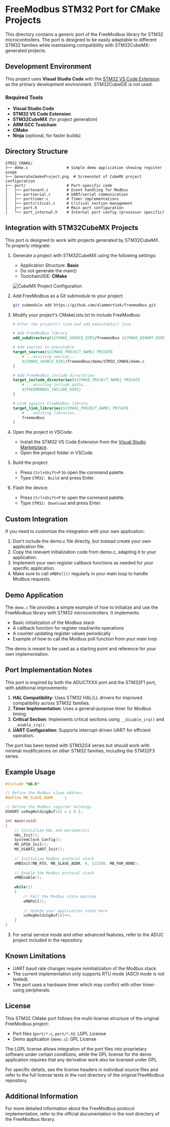 # FreeModbus STM32 Port for CMake Projects

This directory contains a generic port of the FreeModbus library for STM32 microcontrollers. The port is designed to be easily adaptable to different STM32 families while maintaining compatibility with STM32CubeMX-generated projects.

## Development Environment

This project uses **Visual Studio Code** with the [STM32 VS Code Extension](https://marketplace.visualstudio.com/items?itemName=stmicroelectronics.stm32-vscode-extension) as the primary development environment. STM32CubeIDE is not used.

### Required Tools

- **Visual Studio Code**
- **STM32 VS Code Extension**
- **STM32CubeMX** (for project generation)
- **ARM GCC Toolchain**
- **CMake**
- **Ninja** (optional, for faster builds)

## Directory Structure

```
STM32_CMAKE/
├── demo.c                 # Simple demo application showing register usage
├── GenerateCmakeProject.png  # Screenshot of CubeMX project configuration
├── port/                  # Port-specific code
│   ├── portevent.c        # Event handling for Modbus
│   ├── portserial.c       # UART/serial communication
│   ├── porttimer.c        # Timer implementations
│   ├── portcritical.c     # Critical section management
│   ├── port.h             # Main port configuration
│   └── port_internal.h    # Internal port config (processor specific)
```

## Integration with STM32CubeMX Projects

This port is designed to work with projects generated by STM32CubeMX. To properly integrate:

1. Generate a project with STM32CubeMX using the following settings:
   - Application Structure: **Basic**
   - Do not generate the main()
   - Toolchain/IDE: **CMake**

   ![CubeMX Project Configuration](./GenerateCmakeProject.png)

2. Add FreeModbus as a Git submodule to your project:
   ```bash
   git submodule add https://github.com/alammertink/freemodbus.git
   ```

3. Modify your project's CMakeLists.txt to include FreeModbus:
   ```cmake
   # After the project() line and add_executable() line

   # Add FreeModbus library
   add_subdirectory(${CMAKE_SOURCE_DIR}/freemodbus ${CMAKE_BINARY_DIR}/freemodbus)

   # Add sources to executable
   target_sources(${CMAKE_PROJECT_NAME} PRIVATE
       # ...existing sources...
       ${CMAKE_SOURCE_DIR}/freemodbus/demo/STM32_CMAKE/demo.c
   )

   # Add FreeModbus include directories
   target_include_directories(${CMAKE_PROJECT_NAME} PRIVATE
       # ...existing include paths...
       ${FREEMODBUS_INCLUDE_DIRS}
   )

   # Link against FreeModbus library
   target_link_libraries(${CMAKE_PROJECT_NAME} PRIVATE
       # ...existing libraries...
       freemodbus
   )
   ```

4. Open the project in VSCode:
   - Install the STM32 VS Code Extension from the [Visual Studio Marketplace](https://marketplace.visualstudio.com/items?itemName=stmicroelectronics.stm32-vscode-extension).
   - Open the project folder in VSCode.

5. Build the project:
   - Press `Ctrl+Shift+P` to open the command palette.
   - Type `STM32: Build` and press Enter.

6. Flash the device:
   - Press `Ctrl+Shift+P` to open the command palette.
   - Type `STM32: Download` and press Enter.

## Custom Integration

If you need to customize the integration with your own application:

1. Don't include the demo.c file directly, but instead create your own application file.
2. Copy the relevant initialization code from demo.c, adapting it to your application.
3. Implement your own register callback functions as needed for your specific application.
4. Make sure to call `eMBPoll()` regularly in your main loop to handle Modbus requests.

## Demo Application

The `demo.c` file provides a simple example of how to initialize and use the FreeModbus library with STM32 microcontrollers. It implements:

- Basic initialization of the Modbus stack
- A callback function for register read/write operations
- A counter updating register values periodically
- Example of how to call the Modbus poll function from your main loop

The demo is meant to be used as a starting point and reference for your own implementation.

## Port Implementation Notes

This port is inspired by both the ADUC7XXX port and the STM32F1 port, with additional improvements:

1. **HAL Compatibility**: Uses STM32 HAL/LL drivers for improved compatibility across STM32 families.
2. **Timer Implementation**: Uses a general-purpose timer for Modbus timing.
3. **Critical Section**: Implements critical sections using `__disable_irq()` and `__enable_irq()`.
4. **UART Configuration**: Supports interrupt-driven UART for efficient operation.

The port has been tested with STM32G4 series but should work with minimal modifications on other STM32 families, including the STM32F3 series.

## Example Usage

```c
#include "mb.h"

// Define the Modbus slave address
#define MB_SLAVE_ADDR     1

// Define the Modbus register holdings
USHORT usRegHoldingBuf[4] = { 0 };

int main(void)
{
    // Initialize HAL and peripherals
    HAL_Init();
    SystemClock_Config();
    MX_GPIO_Init();
    MX_USART2_UART_Init();
    
    // Initialize Modbus protocol stack
    eMBInit(MB_RTU, MB_SLAVE_ADDR, 0, 115200, MB_PAR_NONE);
    
    // Enable the Modbus protocol stack
    eMBEnable();
    
    while(1)
    {
        // Poll the Modbus state machine
        eMBPoll();
        
        // Update your application state here
        usRegHoldingBuf[0]++;
    }
}
```

3. For serial service mode and other advanced features, refer to the ADUC project included in the repository.

## Known Limitations

- UART baud rate changes require reinitialization of the Modbus stack.
- The current implementation only supports RTU mode (ASCII mode is not tested).
- The port uses a hardware timer which may conflict with other timer-using peripherals.

## License

This STM32 CMake port follows the multi-license structure of the original FreeModbus project:

- Port files (`port/*.c`, `port/*.h`): LGPL License
- Demo application (`demo.c`): GPL License

The LGPL license allows integration of the port files into proprietary software under certain conditions, while the GPL license for the demo application requires that any derivative work also be licensed under GPL.

For specific details, see the license headers in individual source files and refer to the full license texts in the root directory of the original FreeModbus repository.

## Additional Information

For more detailed information about the FreeModbus protocol implementation, refer to the official documentation in the root directory of the FreeModbus library.
